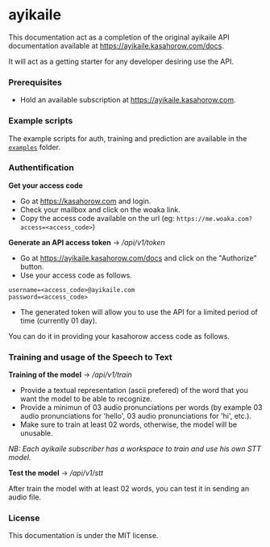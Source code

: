 # ayikaile

This documentation act as a completion of the original ayikaile API documentation available at https://ayikaile.kasahorow.com/docs.

It will act as a getting starter for any developer desiring use the API.

### Prerequisites

- Hold an available subscription at https://ayikaile.kasahorow.com.

### Example scripts

The example scripts for auth, training and prediction are available in the [`examples`](examples) folder.

### Authentification

**Get your access code**

- Go at https://kasahorow.com and login.
- Check your mailbox and click on the woaka link.
- Copy the access code available on the url (eg: `https://me.woaka.com?access=<access_code>`)

**Generate an API access token** -> */api/v1/token*

- Go at https://ayikaile.kasahorow.com/docs and click on the "Authorize" button.
- Use your access code as follows.

```
username=<access_code>@ayikaile.com
password=<access_code>
```

- The generated token will allow you to use the API for a limited period of time (currently 01 day).

You can do it in providing your kasahorow access code as follows.

### Training and usage of the Speech to Text

**Training of the model** -> */api/v1/train*

- Provide a textual representation (ascii prefered) of the word that you want the model to be able to recognize.
- Provide a minimun of 03 audio pronunciations per words (by example 03 audio pronunciations for 'hello', 03 audio pronunciations for 'hi', etc.).
- Make sure to train at least 02 words, otherwise, the model will be unusable.

*NB: Each ayikaile subscriber has a workspace to train and use his own STT model.*

**Test the model** -> */api/v1/stt*

After train the model with at least 02 words, you can test it in sending an audio file.

### License

This documentation is under the MIT license.
